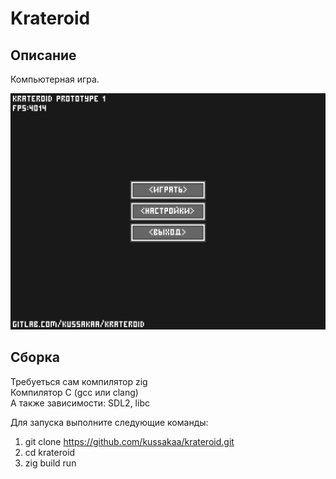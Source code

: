 # Krateroid

## Описание

Компьютерная игра.

![Главное меню](screenshot.png)

## Сборка

Требуеться сам компилятор zig  
Компилятор C (gcc или clang)  
А также зависимости: SDL2, libc  

Для запуска выполните следующие команды:  
1. git clone https://github.com/kussakaa/krateroid.git
2. cd krateroid
3. zig build run
